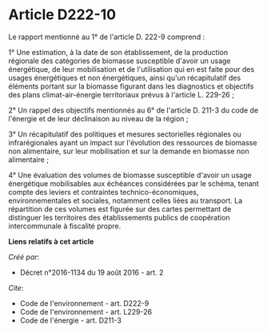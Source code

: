 # Article D222-10

Le rapport mentionné au 1° de l'article D. 222-9 comprend :

1° Une estimation, à la date de son établissement, de la production régionale des catégories de biomasse susceptible d'avoir
un usage énergétique, de leur mobilisation et de l'utilisation qui en est faite pour des usages énergétiques et non
énergétiques, ainsi qu'un récapitulatif des éléments portant sur la biomasse figurant dans les diagnostics et objectifs des
plans climat-air-énergie territoriaux prévus à l'article L. 229-26 ;

2° Un rappel des objectifs mentionnés au 6° de l'article D. 211-3 du code de l'énergie et de leur déclinaison au niveau de la
région ;

3° Un récapitulatif des politiques et mesures sectorielles régionales ou infrarégionales ayant un impact sur l'évolution des
ressources de biomasse non alimentaire, sur leur mobilisation et sur la demande en biomasse non alimentaire ;

4° Une évaluation des volumes de biomasse susceptible d'avoir un usage énergétique mobilisables aux échéances considérées par
le schéma, tenant compte des leviers et contraintes technico-économiques, environnementales et sociales, notamment celles
liées au transport. La répartition de ces volumes est figurée sur des cartes permettant de distinguer les territoires des
établissements publics de coopération intercommunale à fiscalité propre.

**Liens relatifs à cet article**

_Créé par_:

  - Décret n°2016-1134 du 19 août 2016 - art. 2

_Cite_:

  - Code de l'environnement - art. D222-9
  - Code de l'environnement - art. L229-26
  - Code de l'énergie - art. D211-3
